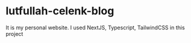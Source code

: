 # lutfullah-celenk-blog
 It is my personal website. I used NextJS, Typescript, TailwindCSS in this project
